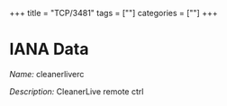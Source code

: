 +++
title = "TCP/3481"
tags = [""]
categories = [""]
+++

# IANA Data

_Name:_ cleanerliverc

_Description:_ CleanerLive remote ctrl

